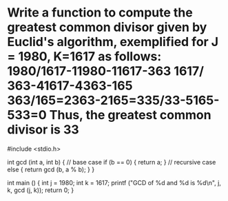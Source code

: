 # Write a function to compute the greatest common divisor given by Euclid's algorithm, exemplified for J = 1980, K=1617 as follows: 1980/1617-11980-11617-363 1617/ 363-41617-4363-165 363/165=2363-2165=335/33-5165-533=0 Thus, the greatest common divisor is 33
#include <stdio.h>

int gcd (int a, int b) {
  // base case
  if (b == 0) {
    return a;
  }
  // recursive case
  else {
    return gcd (b, a % b);
  }
}

int main () {
  int j = 1980;
  int k = 1617;
  printf ("GCD of %d and %d is %d\n", j, k, gcd (j, k));
  return 0;
}
